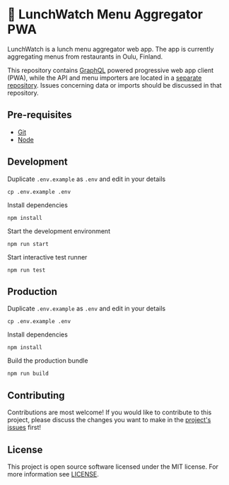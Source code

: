 # 🥗 LunchWatch Menu Aggregator PWA

LunchWatch is a lunch menu aggregator web app. The app is currently aggregating menus from restaurants in Oulu, Finland.

This repository contains [GraphQL][graphql] powered progressive web app client (PWA), while the API and menu importers are located in a [separate repository][lunchwatch-api-repo]. Issues concerning data or imports should be discussed in that repository.

## Pre-requisites

- [Git][git]
- [Node][node]

## Development

Duplicate `.env.example` as `.env` and edit in your details

    cp .env.example .env

Install dependencies

    npm install

Start the development environment

    npm run start

Start interactive test runner

    npm run test

## Production

Duplicate `.env.example` as `.env` and edit in your details

    cp .env.example .env

Install dependencies

    npm install

Build the production bundle

    npm run build

## Contributing

Contributions are most welcome! If you would like to contribute to this project, please discuss the changes you want to make in the [project's issues][issues] first!

## License

This project is open source software licensed under the MIT license. For more information see [LICENSE][license].


[git]: https://git-scm.com/
[node]: https://nodejs.org/
[graphql]: https://graphql.org/
[issues]: https://github.com/jtiala/lunchwatch-pwa/issues
[lunchwatch-api-repo]: https://github.com/jtiala/lunchwatch-api
[license]: https://github.com/jtiala/lunchwatch-pwa/blob/master/LICENSE
